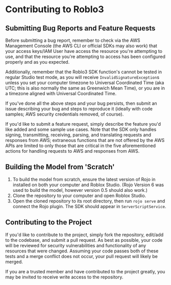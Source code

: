 # Contributing to Roblo3

## Submitting Bug Reports and Feature Requests
Before submitting a bug report, remember to check via the AWS Management Console (the AWS CLI or official SDKs may also work) that your access keys/IAM User have access the resource you're attempting to use, and that the resource you're attempting to access has been configured properly and as you expected. 

Additionally, remember that the Roblo3 SDK function's cannot be tested in regular Studio test mode, as you will receive `InvalidSignatureException`s unless you set your computer timezone to Universal Coordinated Time (aka UTC; this is also normally the same as Greenwich Mean Time), or you are in a timezone aligned with Universal Coordinated Time.

If you've done all the above steps and your bug persists, then submit an issue describing your bug and steps to reproduce it (ideally with code samples; AWS security credentials removed, of course). 

If you'd like to submit a feature request, simply describe the feature you'd like added and some sample use cases. Note that the SDK only handles signing, transmitting, receiving, parsing, and translating requests and responses from AWS; extraneous functions that are not offered by the AWS APIs are limited to only those that are critical in the five aforementioned actions for handling requests to AWS and responses from AWS.

## Building the Model from 'Scratch'
1. To build the model from scratch, ensure the latest version of Rojo in installed on both your computer and Roblox Studio. (Rojo Version 6 was used to build the model, however version 0.5 should also work.)
2. Clone the repository to your computer and open Roblox Studio.
3. Open the cloned repository to its root directory, then run `rojo serve` and connect the Rojo plugin. The SDK should appear in `ServerScriptService`.

## Contributing to the Project
If you'd like to contribute to the project, simply fork the repository, edit/add to the codebase, and submit a pull request. As best as possible, your code will be reviewed for security vulnerabilities and functionality of any resources that were changed. Assuming your code passes both of these tests and a merge conflict does not occur, your pull request will likely be merged.

If you are a trusted member and have contributed to the project greatly, you may be invited to receive write access to the repository.